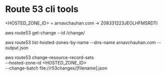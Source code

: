 # Route 53 cli tools

<HOSTED_ZONE_ID> = arnavchauhan.com -> Z08331223JEOLHFMSRDTI

aws route53 get-change --id /change/

aws route53 list-hosted-zones-by-name --dns-name arnavchauhan.com --output json

aws route53 change-resource-record-sets \
  --hosted-zone-id <HOSTED_ZONE_ID> \
  --change-batch file://r53changes/[filename].json
